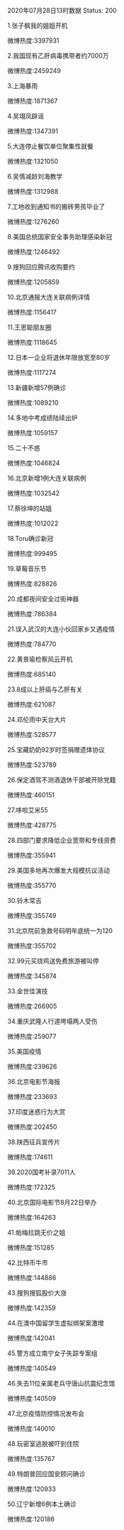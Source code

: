 2020年07月28日13时数据
Status: 200

1.张子枫我的姐姐开机

微博热度:3397931

2.我国现有乙肝病毒携带者约7000万

微博热度:2459249

3.上海暴雨

微博热度:1871367

4.吴翊凤辟谣

微博热度:1347391

5.大连停止餐饮单位聚集性就餐

微博热度:1321050

6.吴倩减龄刘海教学

微博热度:1312988

7.工地收到通知书的搬砖男孩毕业了

微博热度:1276260

8.美国总统国家安全事务助理感染新冠

微博热度:1246492

9.搜狗回应腾讯收购要约

微博热度:1205859

10.北京通报大连关联病例详情

微博热度:1156417

11.王思聪朋友圈

微博热度:1118645

12.日本一企业将退休年限放宽至80岁

微博热度:1117274

13.新疆新增57例确诊

微博热度:1089210

14.多地中考成绩陆续出炉

微博热度:1059157

15.二十不惑

微博热度:1046824

16.北京新增1例大连关联病例

微博热度:1032542

17.蔡徐坤的站姐

微博热度:1012022

18.Toru确诊新冠

微博热度:999495

19.草莓音乐节

微博热度:828826

20.成都夜间安全过街神器

微博热度:786384

21.误入武汉的大连小伙回家乡又遇疫情

微博热度:784770

22.黄景瑜检察风云开机

微博热度:685140

23.8成以上肝癌与乙肝有关

微博热度:621087

24.邓伦雨中天台大片

微博热度:528577

25.宝藏奶奶92岁时签捐赠遗体协议

微博热度:523789

26.保定酒驾不测酒退休干部被开除党籍

微博热度:460151

27.哆啦艾米55

微博热度:428775

28.四部门要求降低企业宽带和专线资费

微博热度:355941

29.美国多地再次爆发大规模抗议活动

微博热度:355770

30.铃木常吉

微博热度:355749

31.北京院前急救号码明年底统一为120

微博热度:355702

32.99元买烧鸡送免费旅游被叫停

微博热度:345874

33.金世佳演技

微博热度:266905

34.重庆武隆人行道垮塌两人受伤

微博热度:259077

35.美国疫情

微博热度:239626

36.北京电影节海报

微博热度:233693

37.印度迷惑行为大赏

微博热度:202450

38.陕西征兵宣传片

微博热度:174611

39.2020国考补录7011人

微博热度:172325

40.北京国际电影节8月22日举办

微博热度:164263

41.帕梅拉跳无价之姐

微博热度:151285

42.比特币牛市

微博热度:144886

43.搜狗搜狐股价大涨

微博热度:142359

44.在澳中国留学生虚拟绑架案激增

微博热度:142041

45.警方成立南宁女子失踪专案组

微博热度:140549

46.失去11位亲属老兵守唐山抗震纪念馆

微博热度:140509

47.北京疫情防控情况发布会

微博热度:140010

48.玩密室逃脱被吓到住院

微博热度:135767

49.特朗普回应国安顾问确诊

微博热度:120933

50.辽宁新增6例本土确诊

微博热度:120186

